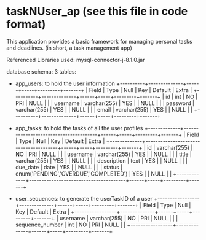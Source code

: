 # taskNUser_ap (see this file in code format)
This application provides a basic framework for managing personal tasks and deadlines. (in short, a task management app)

Referenced Libraries used:
mysql-connector-j-8.1.0.jar

database schema:
3 tables:
- app_users: to hold the user information
+----------+--------------+------+-----+---------+-------+
| Field    | Type         | Null | Key | Default | Extra |
+----------+--------------+------+-----+---------+-------+
| id       | int          | NO   | PRI | NULL    |       |
| username | varchar(255) | YES  |     | NULL    |       |
| password | varchar(255) | YES  |     | NULL    |       |
| email    | varchar(255) | YES  |     | NULL    |       |
+----------+--------------+------+-----+---------+-------+
  
- app_tasks: to hold the tasks of all the user profiles
+-------------+---------------------------------------+------+-----+---------+-------+
| Field       | Type                                  | Null | Key | Default | Extra |
+-------------+---------------------------------------+------+-----+---------+-------+
| id          | varchar(255)                          | NO   | PRI | NULL    |       |
| username    | varchar(255)                          | YES  |     | NULL    |       |
| title       | varchar(255)                          | YES  |     | NULL    |       |
| description | text                                  | YES  |     | NULL    |       |
| due_date    | date                                  | YES  |     | NULL    |       |
| status      | enum('PENDING','OVERDUE','COMPLETED') | YES  |     | NULL    |       |
+-------------+---------------------------------------+------+-----+---------+-------+

- user_sequences: to generate the userTaskID of a user
+-----------------+--------------+------+-----+---------+-------+
| Field           | Type         | Null | Key | Default | Extra |
+-----------------+--------------+------+-----+---------+-------+
| username        | varchar(255) | NO   | PRI | NULL    |       |
| sequence_number | int          | NO   | PRI | NULL    |       |
+-----------------+--------------+------+-----+---------+-------+



